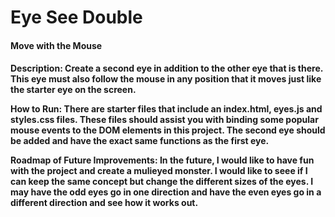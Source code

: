 # Eye See Double
<h4>Move with the Mouse<h4>

Description: Create a second eye in addition to the other eye that is there. This eye must also follow the mouse in any position that it moves just like the starter eye on the screen.
  
How to Run: There are starter files that include an index.html, eyes.js and styles.css files. These files should assist you with binding some popular mouse events to the DOM elements in this project. The second eye should be added and have the exact same functions as the first eye.
  
Roadmap of Future Improvements: In the future, I would like to have fun with the project and create a mulieyed monster. I would like to seee if I can keep the same concept but change the different sizes of the eyes. I may have the odd eyes go in one direction and have the even eyes go in a different direction and see how it works out. 
